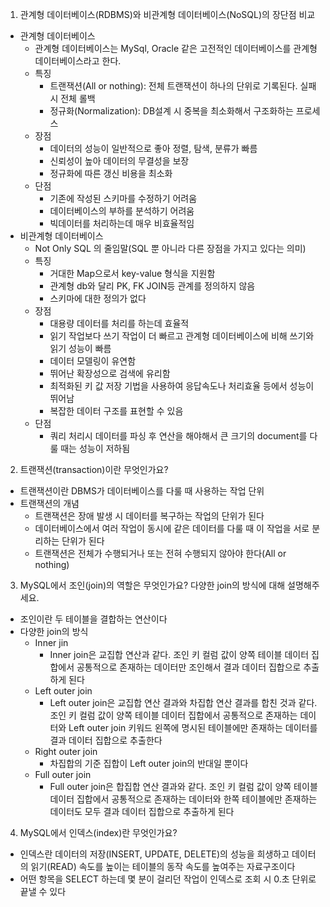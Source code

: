1. 관계형 데이터베이스(RDBMS)와 비관계형 데이터베이스(NoSQL)의 장단점 비교
- 관계형 데이터베이스
    - 관계형 데이터베이스는 MySql, Oracle 같은 고전적인 데이터베이스를 관계형 데이터베이스라고 한다.
    - 특징
        - 트랜잭션(All or nothing): 전체 트랜잭션이 하나의 단위로 기록된다. 실패 시 전체 롤백
        - 정규화(Normalization): DB설계 시 중복을 최소화해서 구조화하는 프로세스
    - 장점
        - 데이터의 성능이 일반적으로 좋아 정렬, 탐색, 분류가 빠름
        - 신뢰성이 높아 데이터의 무결성을 보장
        - 정규화에 따른 갱신 비용을 최소화
    - 단점
        - 기존에 작성된 스키마를 수정하기 어려움
        - 데이터베이스의 부하를 분석하기 어려움
        - 빅데이터를 처리하는데 매우 비효율적임
- 비관계형 데이터베이스
    - Not Only SQL 의 줄임말(SQL 뿐 아니라 다른 장점을 가지고 있다는 의미)
    - 특징
        - 거대한 Map으로서 key-value 형식을 지원함
        - 관계형 db와 달리 PK, FK JOIN등 관계를 정의하지 않음
        - 스키마에 대한 정의가 없다
    - 장점
        - 대용량 데이터를 처리를 하는데 효율적
        - 읽기 작업보다 쓰기 작업이 더 빠르고 관계형 데이터베이스에 비해 쓰기와 읽기 성능이 빠름
        - 데이터 모델링이 유연함
        - 뛰어난 확장성으로 검색에 유리함
        - 최적화된 키 값 저장 기법을 사용하여 응답속도나 처리효율 등에서 성능이 뛰어남
        - 복잡한 데이터 구조를 표현할 수 있음
    - 단점
        - 쿼리 처리시 데이터를 파싱 후 연산을 해야해서 큰 크기의 document를 다룰 때는 성능이 저하됨
2. 트랜잭션(transaction)이란 무엇인가요?
- 트랜잭션이란 DBMS가 데이터베이스를 다룰 때 사용하는 작업 단위
- 트랜잭션의 개념
    - 트랜잭션은 장애 발생 시 데이터를 복구하는 작업의 단위가 된다
    - 데이터베이스에서 여러 작업이 동시에 같은 데이터를 다룰 때 이 작업을 서로 분리하는 단위가 된다
    - 트랜잭션은 전체가 수행되거나 또는 전혀 수행되지 않아야 한다(All or nothing)
3. MySQL에서 조인(join)의 역할은 무엇인가요? 다양한 join의 방식에 대해 설명해주세요.
- 조인이란 두 테이블을 결합하는 연산이다
- 다양한 join의 방식
    - Inner jin
        - Inner join은 교집합 연산과 같다. 조인 키 컬럼 값이 양쪽 테이블 데이터 집합에서 공통적으로 존재하는 데이터만 조인해서 결과 데이터 집합으로 추출하게 된다
    - Left outer join
        - Left outer join은 교집합 연산 결과와 차집합 연산 결과를 합친 것과 같다. 조인 키 컬럼 값이 양쪽 테이블 데이터 집합에서 공통적으로 존재하는 데이터와 Left outer join 키워드 왼쪽에 명시된 테이블에만 존재하는 데이터를 결과 데이터 집합으로 추출한다
    - Right outer join
        - 차집합의 기준 집합이 Left outer join의 반대일 뿐이다
    - Full outer join
        - Full outer join은 합집합 연산 결과와 같다. 조인 키 컬럼 값이 양쪽 테이블 데이터 집합에서 공통적으로 존재하는 데이터와 한쪽 테이블에만 존재하는 데이터도 모두 결과 데이터 집합으로 추출하게 된다
4. MySQL에서 인덱스(index)란 무엇인가요?
- 인덱스란 데이터의 저장(INSERT, UPDATE, DELETE)의 성능을 희생하고 데이터의 읽기(READ) 속도를 높이는 테이블의 동작 속도를 높여주는 자료구조이다
- 어떤 항목을 SELECT 하는데 몇 분이 걸리던 작업이 인덱스로 조회 시 0.초 단위로 끝낼 수 있다